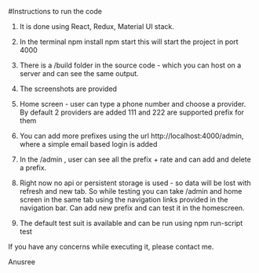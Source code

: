 
 
#Instructions to run the code

1. It is done using React, Redux, Material UI stack.

2. In the terminal 
 npm install
 npm start
this will start the project in port 4000

3. There is a /build folder in the source code - which you can host on a server and can see the same output.

4. The screenshots are provided 

1.  Home screen - user can type a phone number and choose a provider.
By default 2 providers are added 111 and 222 are supported prefix for them

2. You can add more prefixes using the url http://localhost:4000/admin, where a simple email based login is added

3.  In the /admin , user can see all the prefix + rate and can add and delete a prefix.

4. Right now no api or persistent storage is used - so data will be lost with refresh and new tab.
So while testing you can take /admin and home screen in the same tab using the navigation links provided in the navigation bar.
Can add new prefix and can test it in the homescreen.

5. The default test suit is available and can be run using 
npm run-script test

If you have any concerns while executing it, please contact me.

Anusree
